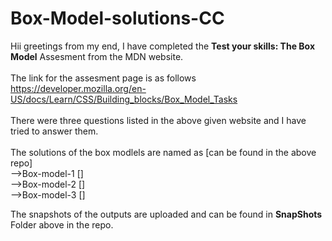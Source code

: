 # Box-Model-solutions-CC

Hii greetings from my end, I have completed the <b>Test your skills: The Box Model</b> Assesment from the MDN website.
 \
 \
The link for the assesment page is as follows\
https://developer.mozilla.org/en-US/docs/Learn/CSS/Building_blocks/Box_Model_Tasks
 \
 \
 There were three questions listed in the above given website and I have tried to answer them.
 \
 \
 The solutions of the box modlels are named as [can be found in the above repo]
 \
 -->Box-model-1 []
 \
 -->Box-model-2 []
 \
 -->Box-model-3 []
 
The snapshots of the outputs are uploaded and can be found in <b> SnapShots </b> Folder above in the repo.
   
 
